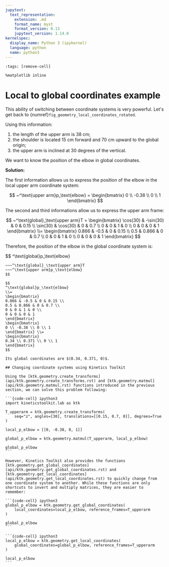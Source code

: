 ```yaml
---
jupytext:
  text_representation:
    extension: .md
    format_name: myst
    format_version: 0.13
    jupytext_version: 1.14.0
kernelspec:
  display_name: Python 3 (ipykernel)
  language: python
  name: python3
---
```


```{code-cell} ipython3
:tags: [remove-cell]

%matplotlib inline
```


# Local to global coordinates example

This ability of switching between coordinate systems is very powerful. Let's get back to {numref}`fig_geometry_local_coordinates_rotated`.

Using this information:
1. the length of the upper arm is 38 cm;
2. the shoulder is located 15 cm forward and 70 cm upward to the global origin;
3. the upper arm is inclined at 30 degrees of the vertical.

We want to know the position of the elbow in global coordinates.

**Solution:**

The first information allows us to express the position of the elbow in the local upper arm coordinate system:

$$
~^\text{upper arm}p_\text{elbow} = \begin{bmatrix}
0 \\ -0.38 \\ 0 \\ 1
\end{bmatrix}
$$

The second and third informations allow us to express the upper arm frame:

$$
~^\text{global}_\text{upper arm}T = \begin{bmatrix}
\cos(30) & -\sin(30) & 0 & 0.15 \\
\sin(30) & \cos(30) & 0 & 0.7 \\
0 & 0 & 1 & 0 \\
0 & 0 & 0 & 1
\end{bmatrix} \\=
\begin{bmatrix}
0.866 & -0.5 & 0 & 0.15 \\
0.5 & 0.866 & 0 & 0.7 \\
0 & 0 & 1 & 0 \\
0 & 0 & 0 & 1
\end{bmatrix}
$$

Therefore, the position of the elbow in the global coordinate system is:

$$
^\text{global}p_\text{elbow}
~~~=
~~~^\text{global}_\text{upper arm}T
~~~^\text{upper arm}p_\text{elbow}
$$

$$
^\text{global}p_\text{elbow}
\\=
\begin{bmatrix}
0.866 & -0.5 & 0 & 0.15 \\
0.5 & 0.866 & 0 & 0.7 \\
0 & 0 & 1 & 0 \\
0 & 0 & 0 & 1
\end{bmatrix}
\begin{bmatrix}
0 \\ -0.38 \\ 0 \\ 1
\end{bmatrix} \\=
\begin{bmatrix}
0.34 \\ 0.371 \\ 0 \\ 1
\end{bmatrix}
$$

Its global coordinates are $(0.34, 0.371, 0)$.

## Changing coordinate systems using Kinetics Toolkit

Using the [ktk.geometry.create_transforms](api/ktk.geometry.create_transforms.rst) and [ktk.geometry.matmul](api/ktk.geometry.matmul.rst) functions introduced in the previous section, we can solve this problem following:

```{code-cell} ipython3
import kineticstoolkit.lab as ktk

T_upperarm = ktk.geometry.create_transforms(
    seq="z", angles=[30], translations=[[0.15, 0.7, 0]], degrees=True
)

local_p_elbow = [[0, -0.38, 0, 1]]

global_p_elbow = ktk.geometry.matmul(T_upperarm, local_p_elbow)

global_p_elbow
```

However, Kinetics Toolkit also provides the functions [ktk.geometry.get_global_coordinates](api/ktk.geometry.get_global_coordinates.rst) and [ktk.geometry.get_local_coordinates](api/ktk.geometry.get_local_coordinates.rst) to quickly change from one coordinate system to another. While these functions are only shortcuts to invert and multiply matrices, they are easier to remember:

```{code-cell} ipython3
global_p_elbow = ktk.geometry.get_global_coordinates(
    local_coordinates=local_p_elbow, reference_frames=T_upperarm
)

global_p_elbow
```

```{code-cell} ipython3
local_p_elbow = ktk.geometry.get_local_coordinates(
    global_coordinates=global_p_elbow, reference_frames=T_upperarm
)

local_p_elbow
```
